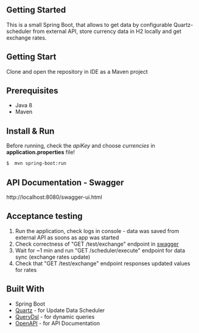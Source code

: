 ## Getting Started

This is a small Spring Boot, that allows to get data by configurable Quartz-scheduler from external API, store currency data in H2 locally and get exchange rates.

## Getting Start

Clone and open the repository in IDE as a Maven project

## Prerequisites

* Java 8
* Maven

## Install & Run

Before running, check the _apiKey_ and choose _currencies_ in **application.properties** file!

```sh
$  mvn spring-boot:run
```

## API Documentation - Swagger

http://localhost:8080/swagger-ui.html


## Acceptance testing

1. Run the application, check logs in console - data was saved from external API as soons as app was started
2. Check correctness of "GET /test/exchange" endpoint in [swagger](http://localhost:8080/swagger-ui.html)
3. Wait for ~1 min and run "GET /scheduler/execute" endpoint for data sync (exchange rates update)
4. Check that "GET /test/exchange" endpoint responses updated values for rates

## Built With
* Spring Boot
* [Quartz](quartz-scheduler.org) - for Update Data Scheduler
* [QueryDsl](http://www.querydsl.com/) - for dynamic queries
* [OpenAPI](https://github.com/springdoc/springdoc-openapi) - for API Documentation